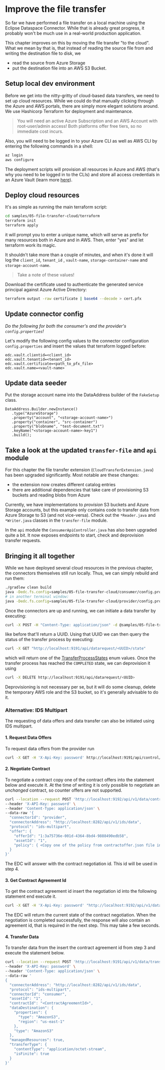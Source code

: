 # Improve the file transfer

So far we have performed a file transfer on a local machine using the Eclipse Dataspace Connector. While that is already
great progress, it probably won't be much use in a real-world production application.

This chapter improves on this by moving the file transfer "to the cloud". What we mean by that is, that instead of
reading the source file from and writing the destination file to disk, we

- read the source from Azure Storage
- put the destination file into an AWS S3 Bucket.

## Setup local dev environment

Before we get into the nitty-gritty of cloud-based data transfers, we need to set up cloud resources. While we could do
that manually clicking through the Azure and AWS portals, there are simply more elegant solutions around. We use
Hashicorp Terraform for deployment and maintenance.

> You will need an active Azure Subscription and an AWS Account with root-user/admin access! Both platforms offer free tiers, so no immediate cost incurs.

Also, you will need to be logged in to your Azure CLI as well as AWS CLI by entering the following commands in a shell:

```bash
az login
aws configure
```

The deployment scripts will provision all resources in Azure and AWS (that's why you need to be logged in to the CLIs)
and store all access credentials in an Azure Vault (learn
more [here](https://azure.microsoft.com/de-de/services/key-vault/#product-overview)).

## Deploy cloud resources

It's as simple as running the main terraform script:

```bash
cd samples/05-file-transfer-cloud/terraform 
terraform init
terraform apply
```

it will prompt you to enter a unique name, which will serve as prefix for many resources both in Azure and in AWS. Then,
enter "yes" and let terraform work its magic.

It shouldn't take more than a couple of minutes, and when it's done it will log the `client_id`, `tenant_id`
, `vault-name`, `storage-container-name` and `storage-account-name`.
> Take a note of these values!

Download the certificate used to authenticate the generated service principal against Azure Active Directory:

```bash
terraform output -raw certificate | base64 --decode > cert.pfx
```

## Update connector config

_Do the following for both the consumer's and the provider's `config.properties`!_

Let's modify the following config values to the connector configuration `config.properties` and insert the values that
terraform logged before:

```properties
edc.vault.clientid=<client_id>
edc.vault.tenantid=<tenant_id>
edc.vault.certificate=<path_to_pfx_file>
edc.vault.name=<vault-name>
```

## Update data seeder

Put the storage account name into the DataAddress builder of the `FakeSetup` class.

```
DataAddress.Builder.newInstance()
   .type("AzureStorage")
   .property("account", "<storage-account-name>")
   .property("container", "src-container")
   .property("blobname", "test-document.txt")
   .keyName("<storage-account-name>-key1")
   .build();
```

## Take a look at the updated `transfer-file` and `api` module

For this chapter the file transfer extension (`CloudTransferExtension.java`) has been upgraded significantly. Most
notable are these changes:

- the extension now creates different catalog entries
- there are additional dependencies that take care of provisioning S3 buckets and reading blobs from Azure

Currently, we have implementations to _provision_ S3 buckets and Azure Storage accounts, but this example only contains
code to transfer data from Azure Storage to S3 (and not vice-versa). Check out the `*Reader.java` and `*Writer.java`
classes in the `transfer-file` module.

In the `api` module the `ConsumerApiController.java` has also been upgraded quite a bit. It now exposes endpoints to
start, check and deprovision transfer requests.

## Bringing it all together

While we have deployed several cloud resources in the previous chapter, the connectors themselves still run locally.
Thus, we can simply rebuild and run them:

```bash
./gradlew clean build
java -Dedc.fs.config=samples/05-file-transfer-cloud/consumer/config.properties -jar samples/05-file-transfer-cloud/consumer/build/libs/consumer.jar
# in another terminal window:
java -Dedc.fs.config=samples/05-file-transfer-cloud/provider/config.properties -jar samples/05-file-transfer-cloud/provider/build/libs/provider.jar
```

Once the connectors are up and running, we can initiate a data transfer by executing:

```bash
curl -X POST -H "Content-Type: application/json" -d @samples/05-file-transfer-cloud/datarequest.json "http://localhost:9191/api/datarequest"
```

like before that'll return a UUID. Using that UUID we can then query the status of the transfer process by executing:

```bash
curl -X GET "http://localhost:9191/api/datarequest/<UUID>/state"
```

which will return one of
the [TransferProcessStates](spi/src/main/java/org/eclipse/dataspaceconnector/spi/types/domain/transfer/TransferProcessStates.java)
enum values. Once the transfer process has reached the `COMPLETED` state, we can deprovision it using

```bash
curl -X DELETE http://localhost:9191/api/datarequest/<UUID>
```

Deprovisioning is not necessary per se, but it will do some cleanup, delete the temporary AWS role and the S3 bucket, so
it's generally advisable to do it.

### Alternative: IDS Multipart

The requesting of data offers and data transfer can also be initiated using IDS multipart.

#### 1. Request Data Offers

To request data offers from the provider run

```bash
curl -X GET -H 'X-Api-Key: password' http://localhost:9191/api/control/catalog?provider=http://localhost:8282/api/v1/ids/data
```

#### 2. Negotiate Contract

To negotiate a contract copy one of the contract offers into the statement below and execute it. At the time of writing
it is only possible to negotiate an _unchanged_ contract, so counter offers are not supported.

```bash
curl --location --request POST 'http://localhost:9192/api/v1/data/contractnegotiations' \
--header 'X-API-Key: password' \
--header 'Content-Type: application/json' \
--data-raw '{
  "connectorId": "provider",
  "connectorAddress": "http://localhost:8282/api/v1/ids/data",
  "protocol": "ids-multipart",
  "offer": {
    "offerId": "1:3a75736e-001d-4364-8bd4-9888490edb58",
    "assetId": "1",
    "policy": { <Copy one of the policy from contractoffer.json file in samples/04.0-file-transfer> }
  }
}'
```

The EDC will answer with the contract negotiation id. This id will be used in step 4.

#### 3. Get Contract Agreement Id

To get the contract agreement id insert the negotiation id into the following statement end execute it.

```bash
curl -X GET -H 'X-Api-Key: password' "http://localhost:9192/api/v1/data/contractnegotiations/{UUID}"
```

The EDC will return the current state of the contract negotiation. When the negotiation is completed successfully,
the response will also contain an agreement id, that is required in the next step. This may take a few seconds.

#### 4. Transfer Data

To transfer data from the insert the contract agreement id from step 3 and execute the statement below.

```bash
curl --location --request POST 'http://localhost:9191/api/v1/data/transferprocess' \
--header 'X-API-Key: password' \
--header 'Content-Type: application/json' \
--data-raw '
{
  "connectorAddress": "http://localhost:8282/api/v1/ids/data",
  "protocol": "ids-multipart",
  "connectorId": "consumer",
  "assetId": "1",
  "contractId": "<ContractAgreementId>",
  "dataDestination": {
    "properties": {
      "type": "AmazonS3",
      "region": "us-east-1"
    },
    "type": "AmazonS3"
  },
  "managedResources": true,
  "transferType": {
    "contentType": "application/octet-stream",
    "isFinite": true
  }
}'
```
